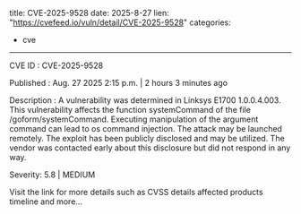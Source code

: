  
title: CVE-2025-9528
date: 2025-8-27
lien: "https://cvefeed.io/vuln/detail/CVE-2025-9528"
categories:
  - cve
---

CVE ID : CVE-2025-9528

Published :  Aug. 27
2025
2:15 p.m. | 2 hours
3 minutes ago

Description : A vulnerability was determined in Linksys E1700 1.0.0.4.003. This vulnerability affects the function systemCommand of the file /goform/systemCommand. Executing manipulation of the argument command can lead to os command injection. The attack may be launched remotely. The exploit has been publicly disclosed and may be utilized. The vendor was contacted early about this disclosure but did not respond in any way.

Severity: 5.8 | MEDIUM

Visit the link for more details
such as CVSS details
affected products
timeline
and more...
